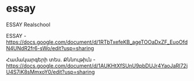 # essay
ESSAY Realschool

ESSAY - https://docs.google.com/document/d/1RTbTxefeKB_ageTOOaDxZF_EuoOfdN4UNdR2fr6-sWo/edit?usp=sharing

Համակարգերի տես․ Քննութիւն - https://docs.google.com/document/d/1AUKHtXfSUnU9pbDUJr4YaoJaRl72jU4S7iK8sMmxoY0/edit?usp=sharing
